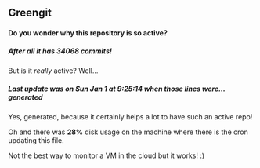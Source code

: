 ## Greengit

#### Do you wonder why this repository is so active?

##### After all it has 34068 commits!

But is it *really* active? Well...

##### Last update was on Sun Jan 1 at 9:25:14 when those lines were... generated

Yes, generated, because it certainly helps a lot to have such an active repo!

Oh and there was **28%** disk usage on the machine
where there is the cron updating this file.

Not the best way to monitor a VM in the cloud but it works! :)
